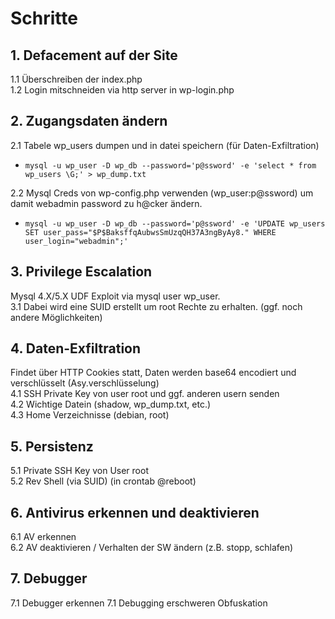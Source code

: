 # Schritte

## 1. Defacement auf der Site
1.1 Überschreiben der index.php <br>
1.2 Login mitschneiden via http server in wp-login.php 

## 2. Zugangsdaten ändern
2.1 Tabele wp_users dumpen und in datei speichern (für Daten-Exfiltration) <br>
  * `mysql -u wp_user -D wp_db --password='p@ssword' -e 'select * from wp_users \G;' > wp_dump.txt` <br>
  
2.2 Mysql Creds von wp-config.php verwenden (wp_user:p@ssword) um damit webadmin password zu h@cker ändern. <br>
  * `mysql -u wp_user -D wp_db --password='p@ssword' -e 'UPDATE wp_users SET user_pass="$P$BaksffqAubwsSmUzqQH37A3ngByAy8." WHERE user_login="webadmin";'`
  
## 3. Privilege Escalation
Mysql 4.X/5.X UDF Exploit via mysql user wp_user. <br>
3.1 Dabei wird eine SUID erstellt um root Rechte zu erhalten. (ggf. noch andere Möglichkeiten)

## 4. Daten-Exfiltration
Findet über HTTP Cookies statt, Daten werden base64 encodiert und verschlüsselt (Asy.verschlüsselung) <br>
4.1 SSH Private Key von user root und ggf. anderen usern senden <br>
4.2 Wichtige Datein (shadow, wp_dump.txt, etc.) <br>
4.3 Home Verzeichnisse (debian, root)

## 5. Persistenz
5.1 Private SSH Key von User root <br>
5.2 Rev Shell (via SUID) (in crontab @reboot)

## 6. Antivirus erkennen und deaktivieren
6.1 AV erkennen <br>
6.2 AV deaktivieren / Verhalten der SW ändern (z.B. stopp, schlafen)

## 7. Debugger 
7.1 Debugger erkennen
7.1 Debugging erschweren Obfuskation
